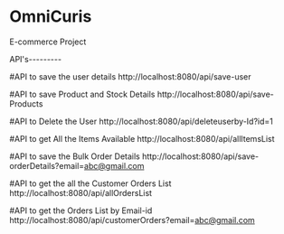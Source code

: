 # OmniCuris
E-commerce Project

API's---------

#API to save the user details
http://localhost:8080/api/save-user

#API to save Product and Stock Details
http://localhost:8080/api/save-Products

#API to Delete the User
http://localhost:8080/api/deleteuserby-Id?id=1

#API to get All the Items Available
http://localhost:8080/api/allItemsList

#API to save the Bulk Order Details
http://localhost:8080/api/save-orderDetails?email=abc@gmail.com

#API to get the all the Customer Orders List
http://localhost:8080/api/allOrdersList

#API to get the Orders List by Email-id
http://localhost:8080/api/customerOrders?email=abc@gmail.com
